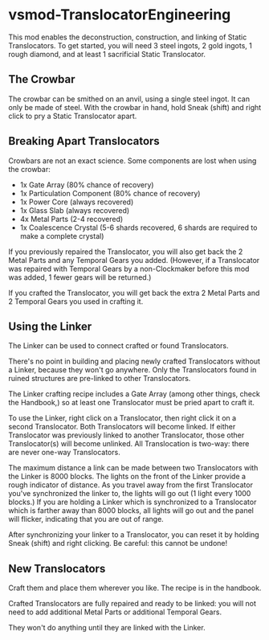 # vsmod-TranslocatorEngineering

This mod enables the deconstruction, construction, and linking of Static Translocators. To get started, you will need 3 steel ingots, 2 gold ingots, 1 rough diamond, and at least 1 sacrificial Static Translocator.

## The Crowbar

The crowbar can be smithed on an anvil, using a single steel ingot. It can only be made of steel. With the crowbar in hand, hold Sneak (shift) and right click to pry a Static Translocator apart.

## Breaking Apart Translocators

Crowbars are not an exact science. Some components are lost when using the crowbar:

- 1x Gate Array (80% chance of recovery)
- 1x Particulation Component (80% chance of recovery)
- 1x Power Core (always recovered)
- 1x Glass Slab (always recovered)
- 4x Metal Parts (2-4 recovered)
- 1x Coalescence Crystal (5-6 shards recovered, 6 shards are required to make a complete crystal)

If you previously repaired the Translocator, you will also get back the 2 Metal Parts and any Temporal Gears you added. (However, if a Translocator was repaired with Temporal Gears by a non-Clockmaker before this mod was added, 1 fewer gears will be returned.)

If you crafted the Translocator, you will get back the extra 2 Metal Parts and 2 Temporal Gears you used in crafting it.

## Using the Linker

The Linker can be used to connect crafted or found Translocators.

There's no point in building and placing newly crafted Translocators without a Linker, because they won't go anywhere. Only the Translocators found in ruined structures are pre-linked to other Translocators.

The Linker crafting recipe includes a Gate Array (among other things, check the Handbook,) so at least one Translocator must be pried apart to craft it.

To use the Linker, right click on a Translocator, then right click it on a second Translocator. Both Translocators will become linked. If either Translocator was previously linked to another Translocator, those other Translocator(s) will become unlinked. All Translocation is two-way: there are never one-way Translocators.

The maximum distance a link can be made between two Translocators with the Linker is 8000 blocks. The lights on the front of the Linker provide a rough indicator of distance. As you travel away from the first Translocator you've synchronized the linker to, the lights will go out (1 light every 1000 blocks.) If you are holding a Linker which is synchronized to a Translocator which is farther away than 8000 blocks, all lights will go out and the panel will flicker, indicating that you are out of range.

After synchronizing your linker to a Translocator, you can reset it by holding Sneak (shift) and right clicking. Be careful: this cannot be undone!

## New Translocators

Craft them and place them wherever you like. The recipe is in the handbook.

Crafted Translocators are fully repaired and ready to be linked: you will not need to add additional Metal Parts or additional Temporal Gears.

They won't do anything until they are linked with the Linker.

